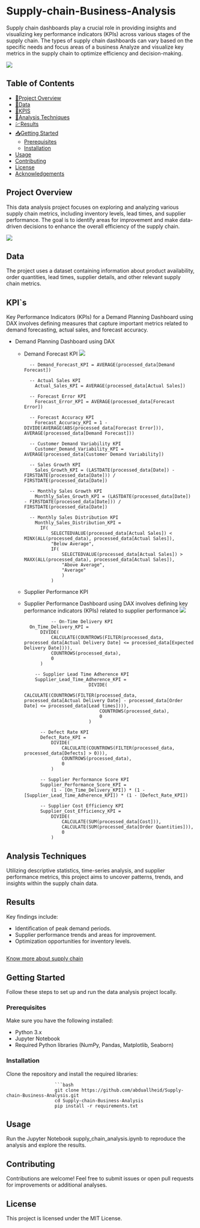 # Supply-chain-Business-Analysis
Supply chain dashboards play a crucial role in providing insights and visualizing key performance indicators (KPIs) across various stages of the supply chain. The types of supply chain dashboards can vary based on the specific needs and focus areas of a business
Analyze and visualize key metrics in the supply chain to optimize efficiency and decision-making.

![](https://media1.giphy.com/media/w5rTXEfu4as4YAR6QI/giphy.gif?cid=ecf05e47a8cmpb80t6zfnc3e2ydazs2rwzc5r26gb4ht7cmg&ep=v1_gifs_search&rid=giphy.gif&ct=g)
## Table of Contents
- [:sparkler:Project Overview](#project-overview)
- [:thread:Data](#data)
- [:abacus:KPIS](KPI`s)
- [:mag_right:Analysis Techniques](#analysis-techniques)
- [:chart:Results](#results)
- [:inbox_tray:Getting Started](#getting-started)
  - [Prerequisites](#prerequisites)
  - [Installation](#installation)
- [Usage](#usage)
- [Contributing](#contributing)
- [License](#license)
- [Acknowledgements](#acknowledgements)

## Project Overview

This data analysis project focuses on exploring and analyzing various supply chain metrics, including inventory levels, lead times, and supplier performance. The goal is to identify areas for improvement and make data-driven decisions to enhance the overall efficiency of the supply chain.

![](overview.png)
## Data

The project uses a dataset containing information about product availability, order quantities, lead times, supplier details, and other relevant supply chain metrics.
## KPI`s
Key Performance Indicators (KPIs) for a Demand Planning Dashboard using DAX involves defining measures that capture important metrics related to demand forecasting, actual sales, and forecast accuracy.

- Demand Planning Dashboard using DAX 
  - Demand Forecast KPI
          ![](Demand.png)

          -- Demand_Forecast_KPI = AVERAGE(processed_data[Demand Forecast])

          -- Actual Sales KPI
            Actual_Sales_KPI = AVERAGE(processed_data[Actual Sales])
          
          -- Forecast Error KPI
            Forecast_Error_KPI = AVERAGE(processed_data[Forecast Error])
          
          -- Forecast Accuracy KPI
            Forecast_Accuracy_KPI = 1 - DIVIDE(AVERAGE(ABS(processed_data[Forecast Error])), AVERAGE(processed_data[Demand Forecast]))
          
          -- Customer Demand Variability KPI
            Customer_Demand_Variability_KPI = AVERAGE(processed_data[Customer Demand Variability])
          
          -- Sales Growth KPI
            Sales_Growth_KPI = (LASTDATE(processed_data[Date]) - FIRSTDATE(processed_data[Date])) / FIRSTDATE(processed_data[Date])
          
          -- Monthly Sales Growth KPI
            Monthly_Sales_Growth_KPI = (LASTDATE(processed_data[Date]) - FIRSTDATE(processed_data[Date])) / FIRSTDATE(processed_data[Date])
          
          -- Monthly Sales Distribution KPI
            Monthly_Sales_Distribution_KPI = 
              IF(
                  SELECTEDVALUE(processed_data[Actual Sales]) < MINX(ALL(processed_data), processed_data[Actual Sales]),
                  "Below Average",
                  IF(
                      SELECTEDVALUE(processed_data[Actual Sales]) > MAXX(ALL(processed_data), processed_data[Actual Sales]),
                      "Above Average",
                      "Average"
                      )
                  )
  -  Supplier Performance KPI
    - Supplier Performance Dashboard using DAX involves defining key performance indicators (KPIs) related to supplier performance
      ![](performance.png)

                    -- On-Time Delivery KPI
            On_Time_Delivery_KPI = 
                DIVIDE(
                    CALCULATE(COUNTROWS(FILTER(processed_data, processed_data[Actual Delivery Date] <= processed_data[Expected Delivery Date]))),
                    COUNTROWS(processed_data),
                    0
                )

              -- Supplier Lead Time Adherence KPI
              Supplier_Lead_Time_Adherence_KPI = 
                                  DIVIDE(
                                      CALCULATE(COUNTROWS(FILTER(processed_data, processed_data[Actual Delivery Date] - processed_data[Order Date] <= processed_data[Lead times]))),
                                      COUNTROWS(processed_data),
                                      0
                                  )
                
                -- Defect Rate KPI
                Defect_Rate_KPI = 
                    DIVIDE(
                        CALCULATE(COUNTROWS(FILTER(processed_data, processed_data[Defects] > 0))),
                        COUNTROWS(processed_data),
                        0
                    )
                
                -- Supplier Performance Score KPI
                Supplier_Performance_Score_KPI = 
                    (1 - [On_Time_Delivery_KPI]) * (1 - [Supplier_Lead_Time_Adherence_KPI]) * (1 - [Defect_Rate_KPI])
                
                -- Supplier Cost Efficiency KPI
                Supplier_Cost_Efficiency_KPI = 
                    DIVIDE(
                        CALCULATE(SUM(processed_data[Cost])),
                        CALCULATE(SUM(processed_data[Order Quantities])),
                        0
                    )


## Analysis Techniques

Utilizing descriptive statistics, time-series analysis, and supplier performance metrics, this project aims to uncover patterns, trends, and insights within the supply chain data.

## Results

Key findings include:
- Identification of peak demand periods.
- Supplier performance trends and areas for improvement.
- Optimization opportunities for inventory levels.

##
[Know more about supply chain](domain-knowledge.pdf)

## Getting Started

Follow these steps to set up and run the data analysis project locally.

### Prerequisites

Make sure you have the following installed:
- Python 3.x
- Jupyter Notebook
- Required Python libraries (NumPy, Pandas, Matplotlib, Seaborn)

### Installation

Clone the repository and install the required libraries:

                      ```bash
                      git clone https://github.com/abduallheid/Supply-chain-Business-Analysis.git
                      cd Supply-chain-Business-Analysis
                      pip install -r requirements.txt

## Usage
Run the Jupyter Notebook supply_chain_analysis.ipynb to reproduce the analysis and explore the results.

## Contributing
Contributions are welcome! Feel free to submit issues or open pull requests for improvements or additional analyses.

## License
This project is licensed under the MIT License.
